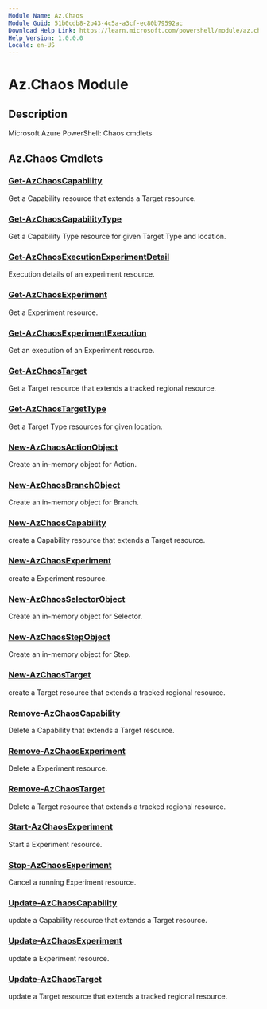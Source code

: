 ```yaml
---
Module Name: Az.Chaos
Module Guid: 51b0cdb8-2b43-4c5a-a3cf-ec80b79592ac
Download Help Link: https://learn.microsoft.com/powershell/module/az.chaos
Help Version: 1.0.0.0
Locale: en-US
---
```


# Az.Chaos Module
## Description
Microsoft Azure PowerShell: Chaos cmdlets

## Az.Chaos Cmdlets
### [Get-AzChaosCapability](Get-AzChaosCapability.md)
Get a Capability resource that extends a Target resource.

### [Get-AzChaosCapabilityType](Get-AzChaosCapabilityType.md)
Get a Capability Type resource for given Target Type and location.

### [Get-AzChaosExecutionExperimentDetail](Get-AzChaosExecutionExperimentDetail.md)
Execution details of an experiment resource.

### [Get-AzChaosExperiment](Get-AzChaosExperiment.md)
Get a Experiment resource.

### [Get-AzChaosExperimentExecution](Get-AzChaosExperimentExecution.md)
Get an execution of an Experiment resource.

### [Get-AzChaosTarget](Get-AzChaosTarget.md)
Get a Target resource that extends a tracked regional resource.

### [Get-AzChaosTargetType](Get-AzChaosTargetType.md)
Get a Target Type resources for given location.

### [New-AzChaosActionObject](New-AzChaosActionObject.md)
Create an in-memory object for Action.

### [New-AzChaosBranchObject](New-AzChaosBranchObject.md)
Create an in-memory object for Branch.

### [New-AzChaosCapability](New-AzChaosCapability.md)
create a Capability resource that extends a Target resource.

### [New-AzChaosExperiment](New-AzChaosExperiment.md)
create a Experiment resource.

### [New-AzChaosSelectorObject](New-AzChaosSelectorObject.md)
Create an in-memory object for Selector.

### [New-AzChaosStepObject](New-AzChaosStepObject.md)
Create an in-memory object for Step.

### [New-AzChaosTarget](New-AzChaosTarget.md)
create a Target resource that extends a tracked regional resource.

### [Remove-AzChaosCapability](Remove-AzChaosCapability.md)
Delete a Capability that extends a Target resource.

### [Remove-AzChaosExperiment](Remove-AzChaosExperiment.md)
Delete a Experiment resource.

### [Remove-AzChaosTarget](Remove-AzChaosTarget.md)
Delete a Target resource that extends a tracked regional resource.

### [Start-AzChaosExperiment](Start-AzChaosExperiment.md)
Start a Experiment resource.

### [Stop-AzChaosExperiment](Stop-AzChaosExperiment.md)
Cancel a running Experiment resource.

### [Update-AzChaosCapability](Update-AzChaosCapability.md)
update a Capability resource that extends a Target resource.

### [Update-AzChaosExperiment](Update-AzChaosExperiment.md)
update a Experiment resource.

### [Update-AzChaosTarget](Update-AzChaosTarget.md)
update a Target resource that extends a tracked regional resource.

